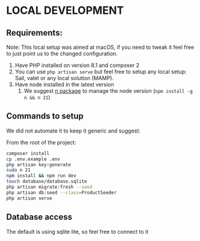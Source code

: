 # LOCAL DEVELOPMENT
## Requirements:
Note: This local setup was aimed at macOS, if you need to tweak it feel free to just point us to the changed configuration.

1. Have PHP installed on version 8.1 and composer 2
2. You can use `php artisan serve` but feel free to setup any local setup: Sail, valet or any local solution (MAMP).
3. Have node installed in the latest version
   1. We suggest [n package](https://www.npmjs.com/package/n) to manage the node version (`npm install -g n && n 21`)

## Commands to setup
We did not automate it to keep it generic and suggest:

From the root of the project:
```bash
composer install 
cp .env.example .env
php artisan key:generate
sudo n 21
npm install && npm run dev
touch database/database.sqlite
php artisan migrate:fresh --seed
php artisan db:seed --class=ProductSeeder
php artisan serve
```

## Database access
The default is using sqlite lite, so feel free to connect to it